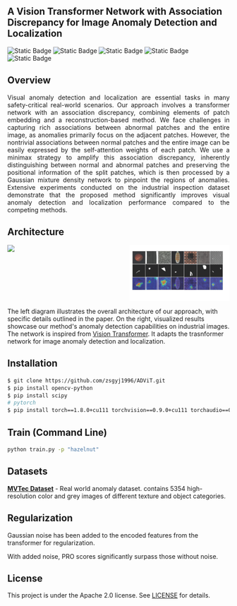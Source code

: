 ## A Vision Transformer Network with Association Discrepancy for Image Anomaly Detection and Localization
![Static Badge](https://img.shields.io/badge/MIT-blue?style=flat&label=license&labelColor=black&color=blue)
![Static Badge](https://img.shields.io/badge/passing-green?style=flat&label=build&labelColor=black&color=green)
![Static Badge](https://img.shields.io/badge/passing-green?style=flat&label=circleci&labelColor=black&color=green)
![Static Badge](https://img.shields.io/badge/welcome-green?style=flat&label=PRs&labelColor=black&color=green)
![Static Badge](https://img.shields.io/badge/Python-green?style=flat&label=Language&labelColor=black&color=green)
## Overview
<div style="text-align: justify;">
Visual anomaly detection and localization are essential tasks in many safety-critical real-world scenarios. Our approach involves a transformer network with an association discrepancy, combining elements of patch embedding and a reconstruction-based method. We face challenges in capturing rich associations between abnormal patches and the entire image, as anomalies primarily focus on the adjacent patches. However, the nontrivial associations between normal patches and the entire image can be easily expressed by the self-attention weights of each patch. We use a minimax strategy to amplify this association discrepancy, inherently distinguishing between normal and abnormal patches and preserving the positional information of the split patches, which is then processed by a Gaussian mixture density network to pinpoint the regions of anomalies. Extensive experiments conducted on the industrial inspection dataset demonstrate that the proposed method significantly improves visual anomaly detection and localization performance compared to the competing methods.
</div>

## Architecture
<div style="display:flex; justify-content:space-between;">
    <img src="image/vit.png" width="50%">
    <img src="image/result.png" width="45%">
</div>

The left diagram illustrates the overall architecture of our approach, with specific details outlined in the paper. On the right, visualized results showcase our method's anomaly detection capabilities on industrial images.
The network is inspired from [Vision Transformer](https://openreview.net/pdf?id=YicbFdNTTy).  It adapts the trasnformer network for image anomaly detection and localization.
## Installation
```bash
$ git clone https://github.com/zsgyj1996/ADViT.git
$ pip install opencv-python
$ pip install scipy
# pytorch
$ pip install torch==1.8.0+cu111 torchvision==0.9.0+cu111 torchaudio==0.8.0 -f https://download.pytorch.org/whl/torch_stable.html
```
## Train (Command Line)
```bash
python train.py -p "hazelnut"
```
## Datasets
**[MVTec Dataset](https://www.mvtec.com/company/research/datasets/mvtec-ad)** - Real world anomaly dataset. contains 5354 high-resolution color and grey images of different texture and object categories.
## Regularization
Gaussian noise has been added to the encoded features from the transformer for regularization.

With added noise, PRO scores significantly surpass those without noise.
## License
This project is under the Apache 2.0 license. See [LICENSE](./LICENSE) for details.
